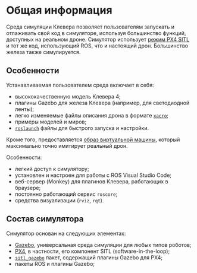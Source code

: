 # Общая информация

Среда симуляции Клевера позволяет пользователям запускать и отлаживать свой код в симуляторе, используя большинство функций, доступных на реальном дроне. Симулятор использует [режим PX4 SITL](sitl.md) и тот же код, использующий ROS, что и настоящий дрон. Большинство железа также симулируется.

## Особенности

Устанавливаемая пользователем среда включает в себя:

* высококачественную модель Клевера 4;
* плагины Gazebo для железа Клевера (например, для светодиодной ленты);
* легко изменяемые файлы описания дрона в формате [`xacro`](https://wiki.ros.org/xacro);
* примеры моделей и миров;
* [`roslaunch`](https://wiki.ros.org/roslaunch) файлы для быстрого запуска и настройки.

Кроме того, предоставляется [образ виртуальной машины](simulation_vm.md), который максимально точно имитирует реальный дрон.

Особенности:

* легкий доступ к симулятору;
* установлен и настроен для работы с ROS Visual Studio Code;
* веб-сервер (Monkey) для плагинов Клевера, работающих в браузере;
* постоянно работающий сервис `roscore`;
* средства визуализации (`rviz`, `rqt`).

## Состав симулятора

Симулятор основан на следующих элементах:

* [Gazebo](http://gazebosim.org/), универсальная среда симуляции для любых типов роботов;
* [PX4](https://px4.io/), в частности, его компонент SITL (software-in-the-loop);
* [`sitl_gazebo`](https://github.com/PX4/sitl_gazebo) пакет, содержащий плагины Gazebo для PX4;
* пакеты ROS и плагины Gazebo;

<!-- TODO: Write more, add a diagram, etc -->
